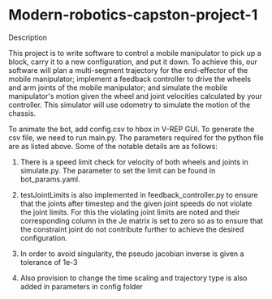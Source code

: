 # Modern-robotics-capston-project-1 


Description


This project is to write software to control a mobile manipulator to pick up a block, carry it to a new configuration, and put it down.  To achieve this, our software will plan a multi-segment trajectory for the end-effector of the mobile manipulator; implement a feedback controller to drive the wheels and arm joints of the mobile manipulator; and simulate the mobile manipulator's motion given the wheel and joint velocities calculated by your controller.  This simulator will use odometry to simulate the motion of the chassis.

To animate the bot, add config.csv to hbox in V-REP GUI. To generate the csv file, we need to run main.py. The parameters required for the python file are as listed above. Some of the notable details are as follows:

1. There is a speed limit check for velocity of both wheels and joints in simulate.py. The parameter to set the limit can be found in bot_params.yaml.

2. testJointLimits is also implemented in feedback_controller.py to ensure that the joints after timestep and the given joint speeds do not violate the joint limits. For this the violating joint limits are noted and their corresponding column in the Je matrix is set to zero so as to ensure that the constraint joint do not contribute further to achieve the desired configuration.

3. In order to avoid singularity, the pseudo jacobian inverse is given a tolerance of 1e-3

4. Also provision to change the time scaling and trajectory type is also added in parameters in config folder
